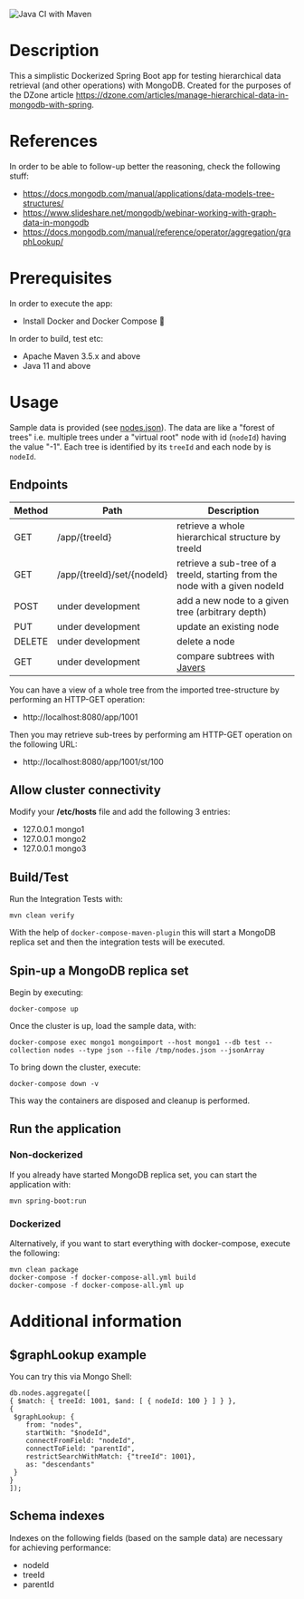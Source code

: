 ![Java CI with Maven](https://github.com/kmandalas/spring-mongodb-graphlookup/workflows/Java%20CI%20with%20Maven/badge.svg)

# Description
This a simplistic Dockerized Spring Boot app for testing hierarchical data retrieval (and other operations) with MongoDB. 
Created for the purposes of the DZone article https://dzone.com/articles/manage-hierarchical-data-in-mongodb-with-spring.

# References
In order to be able to follow-up better the reasoning, check the following stuff:
- https://docs.mongodb.com/manual/applications/data-models-tree-structures/
- https://www.slideshare.net/mongodb/webinar-working-with-graph-data-in-mongodb
- https://docs.mongodb.com/manual/reference/operator/aggregation/graphLookup/

# Prerequisites
In order to execute the app:
- Install Docker and Docker Compose :whale:

In order to build, test etc:
- Apache Maven 3.5.x and above
- Java 11 and above

# Usage
Sample data is provided (see [nodes.json](https://github.com/kmandalas/spring-mongodb-graphlookup/blob/master/mongo-init/data-import/nodes.json)).
The data are like a "forest of trees" i.e. multiple trees under a "virtual root" node with id (`nodeId`) having the value "-1".
Each tree is identified by its `treeId` and each node by is `nodeId`.

## Endpoints 

Method	| Path	| Description
------------- | ------------------------- | ------------- |
GET	| /app/{treeId}	| retrieve a whole hierarchical structure by treeId
GET	| /app/{treeId}/set/{nodeId}	| retrieve a sub-tree of a treeId, starting from the node with a given nodeId
POST | under development | add a new node to a given tree (arbitrary depth)
PUT | under development | update an existing node
DELETE | under development | delete a node
GET | under development | compare subtrees with [Javers](https://javers.org/)

You can have a view of a whole tree from the imported tree-structure by performing an HTTP-GET operation:
- http://localhost:8080/app/1001

Then you may retrieve sub-trees by performing am HTTP-GET operation on the following URL:
- http://localhost:8080/app/1001/st/100

## Allow cluster connectivity
Modify your **/etc/hosts** file and add the following 3 entries:

- 127.0.0.1 mongo1
- 127.0.0.1 mongo2
- 127.0.0.1 mongo3

## Build/Test
Run the Integration Tests with:
```    
mvn clean verify
```
With the help of `docker-compose-maven-plugin` this will start a MongoDB replica set and then the integration tests will be executed.

## Spin-up a MongoDB replica set
Begin by executing:
```
docker-compose up
```

Once the cluster is up, load the sample data, with:
```
docker-compose exec mongo1 mongoimport --host mongo1 --db test --collection nodes --type json --file /tmp/nodes.json --jsonArray
```

To bring down the cluster, execute:
```
docker-compose down -v
```
This way the containers are disposed and cleanup is performed.


## Run the application

### Non-dockerized
If you already have started MongoDB replica set, you can start the application with:
```
mvn spring-boot:run
```

### Dockerized
Alternatively, if you want to start everything with docker-compose, execute the following:
```
mvn clean package
docker-compose -f docker-compose-all.yml build
docker-compose -f docker-compose-all.yml up
```
   
# Additional information

## $graphLookup example
You can try this via Mongo Shell:
```
db.nodes.aggregate([ 
{ $match: { treeId: 1001, $and: [ { nodeId: 100 } ] } },
{
 $graphLookup: {
    from: "nodes",
    startWith: "$nodeId",
    connectFromField: "nodeId",
    connectToField: "parentId",
    restrictSearchWithMatch: {"treeId": 1001},
    as: "descendants"
 }
}
]);
```

## Schema indexes
Indexes on the following fields (based on the sample data) are necessary for achieving performance:
- nodeId
- treeId
- parentId
